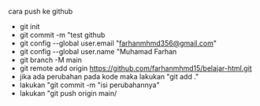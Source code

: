 cara push ke github
- git init
- git commit -m "test github
- git config --global user.email "farhanmhmd356@gmail.com"
- git config --global user.name "Muhamad Farhan
- git branch -M main
- git remote add origin https://github.com/farhanmhmd15/belajar-html.git
- jika ada perubahan pada kode maka lakukan "git add ."
- lakukan "git commit -m "isi perubahannya"
- lakukan "git push origin main/